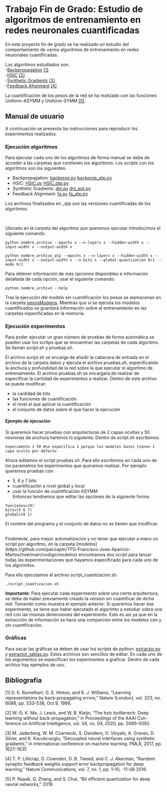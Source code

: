 # Trabajo Fin de Grado: Estudio de algoritmos de entrenamiento en redes neuronales cuantificadas

En este proyecto fin de grado se ha realizado un estudio del comportamiento de varios algoritmos de entrenamiento en redes neuronales cuantificadas. 

Los algoritmos estudiados son:  
-[Backpropagation](https://github.com/pacoapm/TFG-Francisco-Jose-Aparicio-Martos/tree/main/codigo/modelos/backprop)  [[1]](#1)   
-[HSIC](https://github.com/pacoapm/TFG-Francisco-Jose-Aparicio-Martos/tree/main/codigo/modelos/HSIC) [[2]](#2)  
-[Synthetic Gradients](https://github.com/pacoapm/TFG-Francisco-Jose-Aparicio-Martos/tree/main/codigo/modelos/dni)  [[3]](#3)  
-[Feedback Alignment](https://github.com/pacoapm/TFG-Francisco-Jose-Aparicio-Martos/tree/main/codigo/modelos/feedbackAlignment) [[4]](#4) 

La cuantificación de los pesos de la red se ha realizado con las funciones Uniform-ASYMM y Uniform-SYMM [[5]](#5). 

## Manual de usuario

A continuación se presenta las instrucciones para reproducir los experimentos realizados.

### Ejecución algoritmos

Para ejecutar cada uno de los algoritmos de forma manual se debe de acceder a las carpetas que contienen los algoritmos. Los scripts con los algoritmos son los siguientes: 
- Backpropagation: [backprop.py](https://github.com/pacoapm/TFG-Francisco-Jose-Aparicio-Martos/blob/main/codigo/modelos/backprop/backprop.py)  [backprop_qtp.py](https://github.com/pacoapm/TFG-Francisco-Jose-Aparicio-Martos/blob/main/codigo/modelos/backprop/backprop_qtp.py) 
- HSIC: [HSIC.py](https://github.com/pacoapm/TFG-Francisco-Jose-Aparicio-Martos/blob/main/codigo/modelos/HSIC/tests/HSIC.py) [HSIC_qtp.py](https://github.com/pacoapm/TFG-Francisco-Jose-Aparicio-Martos/blob/main/codigo/modelos/HSIC/tests/HSIC_qtp.py)
- Synthetic Gradients: [dni.py](https://github.com/pacoapm/TFG-Francisco-Jose-Aparicio-Martos/blob/main/codigo/modelos/dni/dni.py) [dni_qpt.py](https://github.com/pacoapm/TFG-Francisco-Jose-Aparicio-Martos/blob/main/codigo/modelos/dni/dni_qtp.py)  
- Feedback Alignment: [fa.py](https://github.com/pacoapm/TFG-Francisco-Jose-Aparicio-Martos/blob/main/codigo/modelos/feedbackAlignment/fa.py) [fa_qtp.py](https://github.com/pacoapm/TFG-Francisco-Jose-Aparicio-Martos/blob/main/codigo/modelos/feedbackAlignment/fa_qtp.py)

Los archivos finalizados en _qtp son las versiones cuantificadas de los algoritmos.

<br/>

Ubicado en la carpeta del algoritmo que queremos ejecutar introducimos el siguiente comando:

```
python nombre_archivo --epochs x --n-layers x --hidden-width x --input-widht x --output-width x

python nombre_archivo_qtp --epochs x --n-layers x --hidden-width x --input-widht x --output-width x --n-bits x --global-quantization 0/1 --modo 0/1 
```

Para obtener información de más opciones disponibles e información detallada de cada opción, usar el siguiente comando:

```
python nombre_archivo --help
```

Tras la ejecución del modelo sin cuantificación los pesos se alamacenan en la carpeta [pesosModelos](https://github.com/pacoapm/TFG-Francisco-Jose-Aparicio-Martos/tree/main/codigo/pesosModelos). Mientras que si se ejecuta los modelos cuantificados se guardará información sobre el entrenamiento en las carpetas especificadas en la memoria.

### Ejecución experimentos
Para poder ejecutar un gran número de pruebas de forma automática se pueden usar los scritps que se encuentran las carpetas de cada algoritmo. Se llaman script.sh y pruebas.sh.

El archivo script.sh se encarga de añadir la cabecera de entrada en el archivo de la carpeta datos y ejecuta el archivo pruebas.sh, especificando la anchura y profundidad de la red sobre la que ejecutar el algoritmo de entrenamiento. El archivo pruebas.sh se encargará de realizar de especificar la cantidad de experimentos a realizar. Dentro de este archivo se puede modificar:

- la cantidad de bits
- las funciones de cuantificación
- el nivel al que aplicar la cuantificación
- el conjunto de datos sobre el que hacer la ejecución

#### Ejemplo de ejecución
Si queremos hacer pruebas con arquitecturas de 2 capas ocultas y 50 neuronas de anchura haremos lo siguiente: Dentro de script.sh escribimos:
```
experimento 1 50 #se especifica 1 porque los modelos bases tienen 1 capa oculta por defecto
```
Ahora editamos el script pruebas.sh. Para ello escribimos en cada uno de los parámetros los experimentos que queramos realizar. Por ejemplo queremos pruebas con:
- 5, 6 y 7 bits
- cuantificación a nivel global y local
- usar la función de cuantificación ASYMM  
Entonces tendremos que editar las opciones de la siguiente forma:

```
funciones=(0)
bits=(5 6 7)
global=(0 1)
```

El nombre del programa y el conjunto de datos no se tienen que modificar. 

<br/>
Finalmente, para mayor automatización y no tener que ejecutar a mano un script por algoritmo, en la carpeta [modelos](https://github.com/pacoapm/TFG-Francisco-Jose-Aparicio-Martos/tree/main/codigo/modelos) encontramos dos script para lanzar todas las experimentaciones que hayamos especificado para cada uno de los algorimtos. 

Para ello ejecutamos el archivo script_cuantizacion.sh.

```
./script_cuantizacion.sh
```
**Importante**: Para ejecutar cada experimento sobre una cierta arquitectura, se debe de haber previamente creado la version sin cuantificar de dicha red. Tomando como muestra el ejemplo anterior: Si queremos hacer ése experimento, se tiene que haber ejecutado el algorimto a estudiar sobre una red con las mismas dimensiones del experimento. Esto es así ya que en la extracción de información se hace una comparción entre los modelos con y sin cuantificación.


### Gráficas

Para sacar las gráficas se deben de usar los scripts de python: [extractor.py](https://github.com/pacoapm/TFG-Francisco-Jose-Aparicio-Martos/blob/main/codigo/extractor.py) y [extractor_tablas.py](https://github.com/pacoapm/TFG-Francisco-Jose-Aparicio-Martos/blob/main/codigo/extractor_tablas.py). Estos archivos son sencillos de editar. En cada uno de los argumentos se especifican los experimentos a graficar. Dentro de cada archivo hay ejemplos de uso. 










## Bibliografía

<a id="1">[1]</a> D. E. Rumelhart, G. E. Hinton, and R. J. Williams, “Learning
representations by back-propagating errors,” Nature (London), vol.
323, no. 6088, pp. 533–536, Oct 9, 1986.

<a id="2">[2]</a> W.-D. K. Ma, J. Lewis, and W. B. Kleijn, “The hsic bottleneck: Deep
learning without back-propagation,” in Proceedings of the AAAI Con-
ference on Artificial Intelligence, vol. 34, no. 04, 2020, pp. 5085–5092.

<a id="3">[3]</a> M. Jaderberg, W. M. Czarnecki, S. Osindero, O. Vinyals, A. Graves,
D. Silver, and K. Kavukcuoglu, “Decoupled neural interfaces using
synthetic gradients,” in International conference on machine learning.
PMLR, 2017, pp. 1627–1635

<a id="4">[4]</a> T. P. Lillicrap, D. Cownden, D. B. Tweed, and C. J. Akerman, “Random
synaptic feedback weights support error backpropagation for deep
learning,” Nature Communications, vol. 7, no. 1, pp. 1–10, -11-08 2016.

<a id="5">[5]</a> P. Nayak, D. Zhang, and S. Chai, “Bit efficient quantization for deep
neural networks,” 2019.

